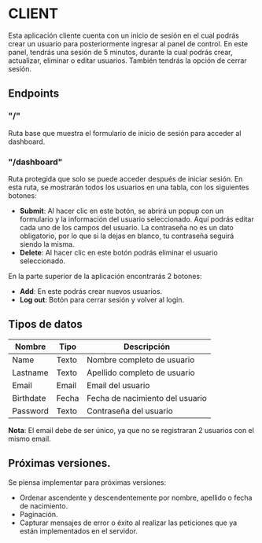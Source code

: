 # CLIENT
Esta aplicación cliente cuenta con un inicio de sesión en el cual podrás crear un usuario para posteriormente ingresar al panel de control. 
En este panel, tendrás una sesión de 5 minutos, durante la cual podrás crear, actualizar, eliminar o editar usuarios. 
También tendrás la opción de cerrar sesión.

## Endpoints

### "/" 
Ruta base que muestra el formulario de inicio de sesión para acceder al dashboard.

### "/dashboard"
Ruta protegida que solo se puede acceder después de iniciar sesión. En esta ruta, se mostrarán todos los usuarios en una tabla, 
con los siguientes botones:
- **Submit**: Al hacer clic en este botón, se abrirá un popup con un formulario y la información 
del usuario seleccionado. Aquí podrás editar cada uno de los campos del usuario. La contraseña no es un dato obligatorio, 
por lo que si la dejas en blanco, tu contraseña seguirá siendo la misma.
- **Delete**: Al hacer clic en este botón podrás eliminar el usuario seleccionado.

En la parte superior de la aplicación encontrarás 2 botones:
- **Add**: En este podrás crear nuevos usuarios.
-  **Log out**: Botón para cerrar sesión y volver al login.

## Tipos de datos

| Nombre | Tipo | Descripción |
|----------|----------|----------|
| Name    | Texto  | Nombre completo de usuario |
| Lastname    | Texto   | Apellido completo de usuario   |
| Email | Email   | Email del usuario |
| Birthdate | Fecha   | Fecha de nacimiento del usuario |
| Password | Texto   | Contraseña del usuario |
**Nota**: El email debe de ser único, ya que no se registraran 2 usuarios con el mismo email.
## Próximas versiones.
Se piensa implementar para próximas versiones:
- Ordenar ascendente y descendentemente por nombre, apellido o fecha de nacimiento.
- Paginación.
- Capturar mensajes de error o éxito al realizar las peticiones que ya están implementados en el servidor.
